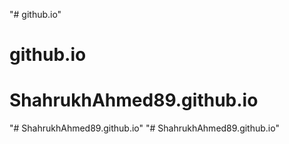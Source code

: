 "# github.io" 
# github.io
# ShahrukhAhmed89.github.io
"# ShahrukhAhmed89.github.io" 
"# ShahrukhAhmed89.github.io" 
